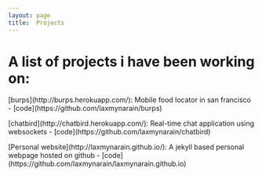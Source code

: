 ```yaml
---
layout: page
title:  Projects
---
```

# A list of projects i have been working on:

<p>[burps](http://burps.herokuapp.com/): Mobile food locator in san francisco - [code](https://github.com/laxmynarain/burps)</p>

<p>[chatbird](http://chatbird.herokuapp.com/): Real-time chat application using websockets - [code](https://github.com/laxmynarain/chatbird)</p>

<p>[Personal website](http://laxmynarain.github.io/): A jekyll based personal webpage hosted on github - [code](https://github.com/laxmynarain/laxmynarain.github.io)</p>